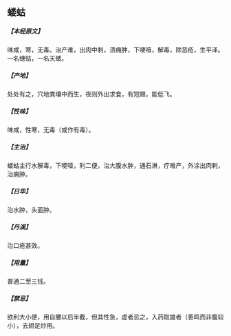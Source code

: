 ## 蝼蛄

##### 【本经原文】
味咸，寒，无毒。治产难，出肉中剌，溃痈肿，下哽噎，解毒，除恶疮，生平泽。一名蟪蛄，一名天蝼。
##### 【产地】
处处有之，穴地粪壤中而生，夜则外出求食，有短翅，能低飞。
##### 【性味】
味咸，性寒，无毒（或作有毒）。
##### 【主治】
蝼蛄主行水解毒，下哽噎，利二便，治大腹水肿，通石淋，疗难产，外涂出肉剌，治痈肿。
##### 【日华】
治水肿，头面肿。
##### 【丹溪】
治口疮甚效。
##### 【用量】
普通二至三钱。
##### 【禁忌】
欲利大小便，用自腰以后半截，但其性急，虚者忌之，入药取雄者（善鸣而非腹较小），去翅足炒用。
